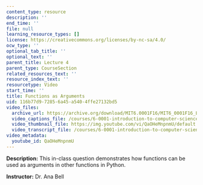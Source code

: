 ```yaml
---
content_type: resource
description: ''
end_time: ''
file: null
learning_resource_types: []
license: https://creativecommons.org/licenses/by-nc-sa/4.0/
ocw_type: ''
optional_tab_title: ''
optional_text: ''
parent_title: Lecture 4
parent_type: CourseSection
related_resources_text: ''
resource_index_text: ''
resourcetype: Video
start_time: ''
title: Functions as Arguments
uid: 116b77d9-7285-6a45-a540-4ffe27132bd5
video_files:
  archive_url: https://archive.org/download/MIT6.0001F16/MIT6_0001F16_Lecture_04_exercise_02_300k.mp4
  video_captions_file: /courses/6-0001-introduction-to-computer-science-and-programming-in-python-fall-2016/1ac6fc5c6ce855168d82eae3695a4deb_QaOHeMnpnmU.vtt
  video_thumbnail_file: https://img.youtube.com/vi/QaOHeMnpnmU/default.jpg
  video_transcript_file: /courses/6-0001-introduction-to-computer-science-and-programming-in-python-fall-2016/4857d741e66fd5ec411662b431b5f3fd_QaOHeMnpnmU.pdf
video_metadata:
  youtube_id: QaOHeMnpnmU
---
```


**Description:** This in-class question demonstrates how functions can be used as arguments in other functions in Python.

**Instructor:** Dr. Ana Bell

